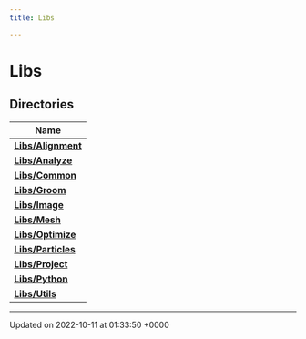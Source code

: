 ```yaml
---
title: Libs

---
```


# Libs



## Directories

| Name           |
| -------------- |
| **[Libs/Alignment](../Files/dir_c8a30dba58b805ee2d567ab327483fca.md#dir-libs/alignment)**  |
| **[Libs/Analyze](../Files/dir_d77cc112773b74d11448b7fad9142c8e.md#dir-libs/analyze)**  |
| **[Libs/Common](../Files/dir_c13ed27a749775eeb2d59234813cae48.md#dir-libs/common)**  |
| **[Libs/Groom](../Files/dir_c8ce71b7fc76205395f44c2291e69b75.md#dir-libs/groom)**  |
| **[Libs/Image](../Files/dir_9e4ba78685e6608cfdea07960abd189c.md#dir-libs/image)**  |
| **[Libs/Mesh](../Files/dir_36d0ece48b2c599ca7cdf3fcf70a4111.md#dir-libs/mesh)**  |
| **[Libs/Optimize](../Files/dir_f02d5d8e81e1edd3722111e50e18938d.md#dir-libs/optimize)**  |
| **[Libs/Particles](../Files/dir_f6c26397dfcef1d1f5f1786f8168e7dd.md#dir-libs/particles)**  |
| **[Libs/Project](../Files/dir_4ea27a77bf632cd63100af8008b8abf4.md#dir-libs/project)**  |
| **[Libs/Python](../Files/dir_6cd87311705ab44b460cce19838a0cf5.md#dir-libs/python)**  |
| **[Libs/Utils](../Files/dir_73a09fceee206218e6d903b3c5deb969.md#dir-libs/utils)**  |






-------------------------------

Updated on 2022-10-11 at 01:33:50 +0000
